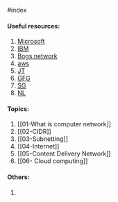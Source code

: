 #index 

#### Useful resources:

1. [Microsoft](https://learn.microsoft.com/en-us/training/modules/network-fundamentals/)
2. [IBM](https://www.ibm.com/topics/networking)
3. [Bogs network](https://www.networkinglearning.com/)
4. [aws](https://aws.amazon.com/what-is/computer-networking/)
5. [JT](https://www.javatpoint.com/computer-network-tutorial)
6. [GFG](https://www.geeksforgeeks.org/computer-network-tutorials/)
7. [SG](https://thestudygenius.com/unicast-broadcast-multicast/)
8. [NL](https://networklessons.com/ospf)

#### Topics:

1. [[01-What is computer network]]
2. [[02-CIDR]]
3. [[03-Subnetting]]
4. [[04-Internet]]
5. [[05-Content Delivery Network]]
6. [[06- Cloud computing]]

#### Others:
1. 